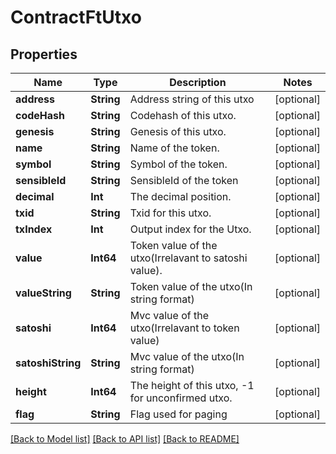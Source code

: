 # ContractFtUtxo

## Properties
Name | Type | Description | Notes
------------ | ------------- | ------------- | -------------
**address** | **String** | Address string of this utxo | [optional] 
**codeHash** | **String** | Codehash of this utxo. | [optional] 
**genesis** | **String** | Genesis of this utxo. | [optional] 
**name** | **String** | Name of the token. | [optional] 
**symbol** | **String** | Symbol of the token. | [optional] 
**sensibleId** | **String** | SensibleId of the token | [optional] 
**decimal** | **Int** | The decimal position. | [optional] 
**txid** | **String** | Txid for this utxo. | [optional] 
**txIndex** | **Int** | Output index for the Utxo. | [optional] 
**value** | **Int64** | Token value of the utxo(Irrelavant to satoshi value). | [optional] 
**valueString** | **String** | Token value of the utxo(In string format) | [optional] 
**satoshi** | **Int64** | Mvc value of the utxo(Irrelavant to token value) | [optional] 
**satoshiString** | **String** | Mvc value of the utxo(In string format) | [optional] 
**height** | **Int64** | The height of this utxo, -1 for unconfirmed utxo. | [optional] 
**flag** | **String** | Flag used for paging | [optional] 

[[Back to Model list]](../README.md#documentation-for-models) [[Back to API list]](../README.md#documentation-for-api-endpoints) [[Back to README]](../README.md)


